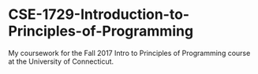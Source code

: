 # CSE-1729-Introduction-to-Principles-of-Programming

My coursework for the Fall 2017 Intro to Principles of Programming course at the University of Connecticut. 
